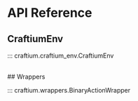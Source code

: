 # API Reference

## CraftiumEnv

::: craftium.craftium_env.CraftiumEnv

<br>
## Wrappers

::: craftium.wrappers.BinaryActionWrapper
